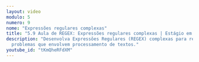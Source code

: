 ```yaml
---
layout: video
modulo: 5
numero: 9
nome: "Expressões regulares complexas"
title: "5.9 Aula de REGEX: Expressões regulares complexas | Estágio em Programação"
description: "Desenvolva Expressões Regulares (REGEX) complexas para resolver
  problemas que envolvem processamento de textos."
youtube_id: "tKmQheRFdXM"
---
```


